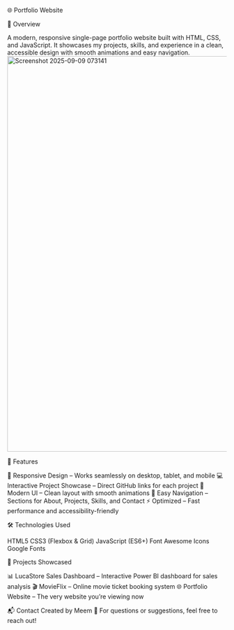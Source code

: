 🌐 Portfolio Website

📖 Overview

A modern, responsive single-page portfolio website built with HTML, CSS, and JavaScript. It showcases my projects, skills, and experience in a clean, accessible design with smooth animations and easy navigation.
<img width="1894" height="905" alt="Screenshot 2025-09-09 073141" src="https://github.com/user-attachments/assets/b08f8ad6-2348-43b0-a669-8d58625825fb" />

🚀 Features

📱 Responsive Design – Works seamlessly on desktop, tablet, and mobile
💻 Interactive Project Showcase – Direct GitHub links for each project
🎨 Modern UI – Clean layout with smooth animations 
🧭 Easy Navigation – Sections for About, Projects, Skills, and Contact
⚡ Optimized – Fast  performance and accessibility-friendly

🛠️ Technologies Used

HTML5
CSS3 (Flexbox & Grid)
JavaScript (ES6+)
Font Awesome Icons
Google Fonts

📂 Projects Showcased

📊 LucaStore Sales Dashboard – Interactive Power BI dashboard for sales analysis 
🎬 MovieFlix – Online movie ticket booking system
🌐 Portfolio Website – The very website you’re viewing now

📬 Contact Created by Meem 🚀 For questions or suggestions, feel free to reach out!
